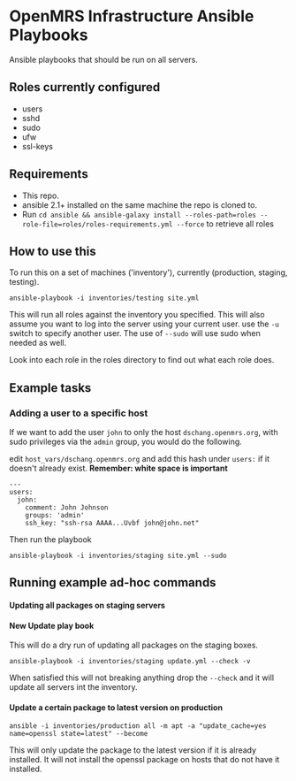 OpenMRS Infrastructure Ansible Playbooks
======================
Ansible playbooks that should be run on all servers.


## Roles currently configured
* users
* sshd
* sudo
* ufw
* ssl-keys

## Requirements
* This repo.
* ansible  2.1+ installed on the same machine the repo is cloned to.
* Run `cd ansible && ansible-galaxy install --roles-path=roles --role-file=roles/roles-requirements.yml --force` to retrieve all roles

## How to use this
To run this on a set of machines ('inventory'), currently (production, staging, testing).

`ansible-playbook -i inventories/testing site.yml`

This will run all roles against the inventory you specified. This will also assume you want to log into the server using your current user. use the `-u` switch to specify another user. The use of `--sudo` will use sudo when needed as well.

Look into each role in the roles directory to find out what each role does.

## Example tasks
### Adding a user to a specific host
If we want to add the user `john` to only the host `dschang.openmrs.org`, with sudo privileges via the `admin` group, you would do the following.

edit `host_vars/dschang.openmrs.org` and add this hash under `users:` if it doesn't already exist.  **Remember: white space is important**

    ---
    users:
      john:
        comment: John Johnson
        groups: 'admin'
        ssh_key: "ssh-rsa AAAA...Uvbf john@john.net"

Then run the playbook

`ansible-playbook -i inventories/staging site.yml --sudo`

## Running example ad-hoc commands
#### Updating all packages on staging servers
#### New Update play book
This will do a dry run of updating all packages on the staging boxes.

`ansible-playbook -i inventories/staging update.yml --check -v`

When satisfied this will not breaking anything drop the `--check` and it will update all servers int the inventory.

#### Update a certain package to latest version on production

`ansible -i inventories/production all -m apt -a "update_cache=yes name=openssl state=latest" --become`

This will only update the package to the latest version if it is already installed.  It will not install the openssl package on hosts that do not have it installed.
